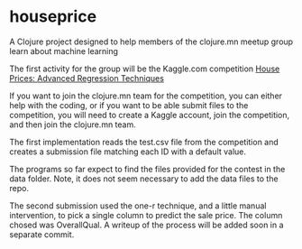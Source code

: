 # houseprice

A Clojure project designed to help members of the clojure.mn meetup group learn about machine learning

The first activity for the group will be the Kaggle.com competition 
[House Prices: Advanced Regression Techniques](https://www.kaggle.com/c/house-prices-advanced-regression-techniques)

If you want to join the clojure.mn team for the competition, you can either help with the coding, or 
if you want to be able submit files to the competition, you will need to create a Kaggle account,
join the competition, and then join the clojure.mn team.

The first implementation reads the test.csv file from the competition and creates a submission file
matching each ID with a default value.


The programs so far expect to find the files provided for the contest in the data folder.  Note, it does
not seem necessary to add the data files to the repo.


The second submission used the one-r technique, and a little manual intervention, to pick a single column
to predict the sale price.  The column chosed was OverallQual.  A writeup of the process will be added 
soon in a separate commit.
